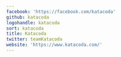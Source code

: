 ```yaml
---
facebook: 'https://facebook.com/katacoda'
github: katacoda
logohandle: katacoda
sort: katacoda
title: Katacoda
twitter: teamKatacoda
website: 'https://www.katacoda.com/'
---
```

